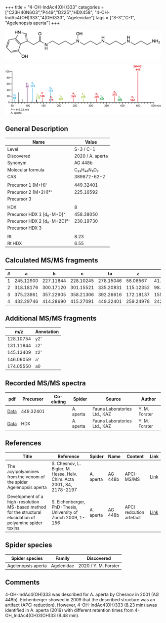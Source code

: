 +++
title = "4-OH-IndAc4(OH)333"
categories = ["C23H40N6O3","P449","D225","HDX458",
"4-OH-IndAc4(OH)333","4(OH)333",
"Agelenidae"]
tags = ["S-3","C-1",
"Agelenopsis aperta"]
+++

![](/img/4-OH-IndAc4(OH)333.png)

![](/img_MSMS/449_4-OH-IndAc4(OH)333_Aa.png?classes=border)

## General Description

| Name                        | Value            |
|-----------------------------|------------------|
| Level                       | S-3 / C-1               |
| Discovered                  | 2020 / A. aperta |
| Synonym                     | AG 448b          |
| Molecular formula           | C₂₃H₄₀N₆O₃       |
| CAS                         | 389872-62-2      |
|                             |                  |
| Precursor 1 [M+H]⁺          | 449.32401        |
| Precursor 2 [M+2H]²⁺        | 225.16592        |
| Precursor 3                 |                  |
|                             |                  |
| HDX                         | 8                |
| Precursor HDX 1 [d₈-M+D]⁺   | 458.38050        |
| Precursor HDX 2 [d₈-M+2D]²⁺ | 230.19730        |
| Precursor HDX 3             |                  |
|                             |                  |
| Rt                          | 8.23             |
| Rt HDX                      | 6.55             |

## Calculated MS/MS fragments

| # | a         | b         | c         | ta        | z         | y         | tz        |
|---|-----------|-----------|-----------|-----------|-----------|-----------|-----------|
| 1 | 245.12900 | 227.11844 | 228.10245 | 278.15046 | 58.06567  | 41.03912  | 75.09222  |
| 2 | 318.18176 | 300.17120 | 301.15521 | 335.20831 | 115.12352 | 98.09697  | 132.15007 |
| 3 | 375.23961 | 357.22905 | 358.21306 | 392.26616 | 172.18137 | 155.15482 | 205.20283 |
| 4 | 432.29746 | 414.28690 | 415.27091 | 449.32401 | 259.24978 | 242.22323 | 276.27633 |

## Additional MS/MS fragments

| m/z       | Annotation |
|-----------|------------|
| 128.10754 | y2'        |
| 131.11844 | z2'        |
| 145.13409 | z2'        |
| 146.06059 | a'         |
| 174.05550 | a0         |

## Recorded MS/MS spectra

| pdf                                                     | Precursor | Co-eluting | Spider    | Source                       | Author        |
|---------------------------------------------------------|-----------|------------|-----------|------------------------------|---------------|
| [Data](/pdf/A-aperta/449_4-OH-IndAc4(OH)333_Aa.pdf)     | 449.32401 |            | A. aperta | Fauna Laboratories Ltd., KAZ | Y. M. Forster |
| [Data](/pdf/A-aperta/449_4-OH-IndAc4(OH)333_Aa_HDX.pdf) | HDX       |            | A. aperta | Fauna Laboratories Ltd., KAZ | Y. M. Forster |

## References

| Title                                                                                                      | Reference                                                             | Spider    | Name    | Content                 | Link                                                                                                                          |
|------------------------------------------------------------------------------------------------------------|-----------------------------------------------------------------------|-----------|---------|-------------------------|-------------------------------------------------------------------------------------------------------------------------------|
| The acylpolyamines from the venom of the spider Agelenopsis aperta                                         | S. Chesnov, L. Bigler, M. Hesse, Helv. Chim. Acta 2001, 84, 2178-2197 | A. aperta | AG 448b | APCI-MS/MS              | [Link](https://onlinelibrary.wiley.com/doi/abs/10.1002/1522-2675%2820010815%2984%3A8%3C2178%3A%3AAID-HLCA2178%3E3.0.CO%3B2-N) |
| Development of a high-resolution MS-based method for the structural elucidation of polyamine spider toxins | S. Eichenberger, PhD-Thesis, University of Zurich 2009, 1-156         | A. aperta | AG 448b | APCI redcution artefact | [Link](https://www.zora.uzh.ch/id/eprint/12787/1/Eichenberger.pdf)                                                            |

## Spider species

| Spider species     | Family     | Discovered           |
|--------------------|------------|----------------------|
| Agelenopsis aperta | Agelenidae | 2020 / Y. M. Forster |

## Comments
4-OH-IndAc4(OH)333 was described for A. aperta by Chesnov in 2001 (AG 448b). Eichenberger showed in 2009 that the described structure was an artifact (APCI reduction). However, 4-OH-IndAc4(OH)333 (8.23 min) awas identified in A. aperta (2019) with different retention times from 4-OH_IndAc4(OH)3(OH)33 (9.48 min).